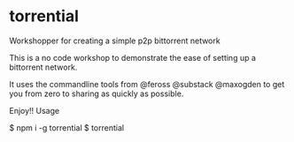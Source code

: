 
# torrential

Workshopper for creating a simple p2p bittorrent network

This is a no code workshop to demonstrate the ease of setting up a bittorrent network.

It uses the commandline tools from @feross @substack @maxogden to get you from zero to sharing as quickly as possible.

Enjoy!!
Usage

$ npm i -g torrential
$ torrential